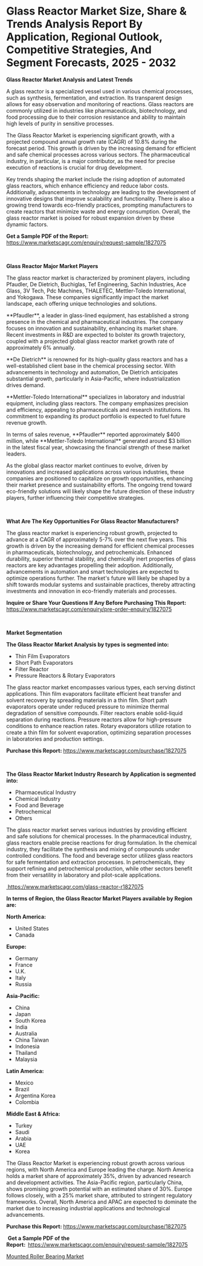 <p><h1>Glass Reactor Market Size, Share & Trends Analysis Report By Application, Regional Outlook, Competitive Strategies, And Segment Forecasts, 2025 - 2032</h1></p><p><strong>Glass Reactor Market Analysis and Latest Trends</strong></p>
<p><p>A glass reactor is a specialized vessel used in various chemical processes, such as synthesis, fermentation, and extraction. Its transparent design allows for easy observation and monitoring of reactions. Glass reactors are commonly utilized in industries like pharmaceuticals, biotechnology, and food processing due to their corrosion resistance and ability to maintain high levels of purity in sensitive processes.</p><p>The Glass Reactor Market is experiencing significant growth, with a projected compound annual growth rate (CAGR) of 10.8% during the forecast period. This growth is driven by the increasing demand for efficient and safe chemical processes across various sectors. The pharmaceutical industry, in particular, is a major contributor, as the need for precise execution of reactions is crucial for drug development.</p><p>Key trends shaping the market include the rising adoption of automated glass reactors, which enhance efficiency and reduce labor costs. Additionally, advancements in technology are leading to the development of innovative designs that improve scalability and functionality. There is also a growing trend towards eco-friendly practices, prompting manufacturers to create reactors that minimize waste and energy consumption. Overall, the glass reactor market is poised for robust expansion driven by these dynamic factors.</p></p>
<p><strong>Get a Sample PDF of the Report:&nbsp;</strong> <a href="https://www.marketscagr.com/enquiry/request-sample/1827075?utm_campaign=3534&utm_medium=2&utm_source=Github&utm_content=ia&utm_term=11042025&utm_id=glass-reactor">https://www.marketscagr.com/enquiry/request-sample/1827075</a></p>
<p>&nbsp;</p>
<p><strong>Glass Reactor Major Market Players</strong></p>
<p><p>The glass reactor market is characterized by prominent players, including Pfaudler, De Dietrich, Buchiglas, Tef Engineering, Sachin Industries, Ace Glass, 3V Tech, Pdc Machines, THALETEC, Mettler-Toledo International, and Yokogawa. These companies significantly impact the market landscape, each offering unique technologies and solutions.</p><p>**Pfaudler**, a leader in glass-lined equipment, has established a strong presence in the chemical and pharmaceutical industries. The company focuses on innovation and sustainability, enhancing its market share. Recent investments in R&D are expected to bolster its growth trajectory, coupled with a projected global glass reactor market growth rate of approximately 6% annually.</p><p>**De Dietrich** is renowned for its high-quality glass reactors and has a well-established client base in the chemical processing sector. With advancements in technology and automation, De Dietrich anticipates substantial growth, particularly in Asia-Pacific, where industrialization drives demand.</p><p>**Mettler-Toledo International** specializes in laboratory and industrial equipment, including glass reactors. The company emphasizes precision and efficiency, appealing to pharmaceuticals and research institutions. Its commitment to expanding its product portfolio is expected to fuel future revenue growth.</p><p>In terms of sales revenue, **Pfaudler** reported approximately $400 million, while **Mettler-Toledo International** generated around $3 billion in the latest fiscal year, showcasing the financial strength of these market leaders. </p><p>As the global glass reactor market continues to evolve, driven by innovations and increased applications across various industries, these companies are positioned to capitalize on growth opportunities, enhancing their market presence and sustainability efforts. The ongoing trend toward eco-friendly solutions will likely shape the future direction of these industry players, further influencing their competitive strategies.</p></p>
<p>&nbsp;</p>
<p><strong>What Are The Key Opportunities For Glass Reactor Manufacturers?</strong></p>
<p><p>The glass reactor market is experiencing robust growth, projected to advance at a CAGR of approximately 5-7% over the next five years. This growth is driven by the increasing demand for efficient chemical processes in pharmaceuticals, biotechnology, and petrochemicals. Enhanced durability, superior thermal stability, and chemically inert properties of glass reactors are key advantages propelling their adoption. Additionally, advancements in automation and smart technologies are expected to optimize operations further. The market's future will likely be shaped by a shift towards modular systems and sustainable practices, thereby attracting investments and innovation in eco-friendly materials and processes.</p></p>
<p><strong>Inquire or Share Your Questions If Any Before Purchasing This Report:</strong> <a href="https://www.marketscagr.com/enquiry/pre-order-enquiry/1827075?utm_campaign=3534&utm_medium=2&utm_source=Github&utm_content=ia&utm_term=11042025&utm_id=glass-reactor">https://www.marketscagr.com/enquiry/pre-order-enquiry/1827075</a></p>
<p>&nbsp;</p>
<p><strong>Market Segmentation</strong></p>
<p><strong>The Glass Reactor Market Analysis by types is segmented into:</strong></p>
<p><ul><li>Thin Film Evaporators</li><li>Short Path Evaporators</li><li>Filter Reactor</li><li>Pressure Reactors & Rotary Evaporators</li></ul></p>
<p><p>The glass reactor market encompasses various types, each serving distinct applications. Thin film evaporators facilitate efficient heat transfer and solvent recovery by spreading materials in a thin film. Short path evaporators operate under reduced pressure to minimize thermal degradation of sensitive compounds. Filter reactors enable solid-liquid separation during reactions. Pressure reactors allow for high-pressure conditions to enhance reaction rates. Rotary evaporators utilize rotation to create a thin film for solvent evaporation, optimizing separation processes in laboratories and production settings.</p></p>
<p><strong>Purchase this Report:&nbsp;</strong><a href="https://www.marketscagr.com/purchase/1827075?utm_campaign=3534&utm_medium=2&utm_source=Github&utm_content=ia&utm_term=11042025&utm_id=glass-reactor">https://www.marketscagr.com/purchase/1827075</a></p>
<p>&nbsp;</p>
<p><strong>The Glass Reactor Market Industry Research by Application is segmented into:</strong></p>
<p><ul><li>Pharmaceutical Industry</li><li>Chemical Industry</li><li>Food and Beverage</li><li>Petrochemical</li><li>Others</li></ul></p>
<p><p>The glass reactor market serves various industries by providing efficient and safe solutions for chemical processes. In the pharmaceutical industry, glass reactors enable precise reactions for drug formulation. In the chemical industry, they facilitate the synthesis and mixing of compounds under controlled conditions. The food and beverage sector utilizes glass reactors for safe fermentation and extraction processes. In petrochemicals, they support refining and petrochemical production, while other sectors benefit from their versatility in laboratory and pilot-scale applications.</p></p>
<p><a href="https://www.marketscagr.com/glass-reactor-r1827075?utm_campaign=3534&utm_medium=2&utm_source=Github&utm_content=ia&utm_term=11042025&utm_id=glass-reactor">&nbsp;https://www.marketscagr.com/glass-reactor-r1827075</a></p>
<p><strong>In terms of Region, the Glass Reactor Market Players available by Region are:</strong></p>
<p>
    <p> <strong> North America: </strong>
        <ul>
            <li>United States</li>
            <li>Canada</li>
        </ul>
        </p> 
    <p> <strong> Europe: </strong>
        <ul>
            <li>Germany</li>
            <li>France</li>
            <li>U.K.</li>
            <li>Italy</li>
            <li>Russia</li>
        </ul>
        </p> 
    <p> <strong> Asia-Pacific: </strong>
        <ul>
            <li>China</li>
            <li>Japan</li>
            <li>South Korea</li>
            <li>India</li>
            <li>Australia</li>
            <li>China Taiwan</li>
            <li>Indonesia</li>
            <li>Thailand</li>
            <li>Malaysia</li>
        </ul>
        </p> 
    <p> <strong> Latin America: </strong>
        <ul>
            <li>Mexico</li>
            <li>Brazil</li>
            <li>Argentina Korea</li>
            <li>Colombia</li>
        </ul>
        </p> 
    <p> <strong> Middle East & Africa: </strong>
        <ul>
            <li>Turkey</li>
            <li>Saudi</li>
            <li>Arabia</li>
            <li>UAE</li>
            <li>Korea</li>
        </ul>
    </p>
    </p>
<p><p>The Glass Reactor Market is experiencing robust growth across various regions, with North America and Europe leading the charge. North America holds a market share of approximately 35%, driven by advanced research and development activities. The Asia-Pacific region, particularly China, shows promising growth potential with an estimated share of 30%. Europe follows closely, with a 25% market share, attributed to stringent regulatory frameworks. Overall, North America and APAC are expected to dominate the market due to increasing industrial applications and technological advancements.</p></p>
<p><strong>Purchase this Report: </strong><a href="https://www.marketscagr.com/purchase/1827075?utm_campaign=3534&utm_medium=2&utm_source=Github&utm_content=ia&utm_term=11042025&utm_id=glass-reactor">https://www.marketscagr.com/purchase/1827075</a></p>
<p>&nbsp;<strong>Get a Sample PDF of the Report:&nbsp;&nbsp;</strong><a href="https://www.marketscagr.com/enquiry/request-sample/1827075?utm_campaign=3534&utm_medium=2&utm_source=Github&utm_content=ia&utm_term=11042025&utm_id=glass-reactor">https://www.marketscagr.com/enquiry/request-sample/1827075</a></p>
<p><strong></strong></p>
<p><p><a href="https://github.com/vasosblenksk/Market-Research-Report-List-1/blob/main/mounted-roller-bearing-market.md?utm_campaign=3534&utm_medium=2&utm_source=Github&utm_content=ia&utm_term=11042025&utm_id=glass-reactor">Mounted Roller Bearing Market</a></p></p>